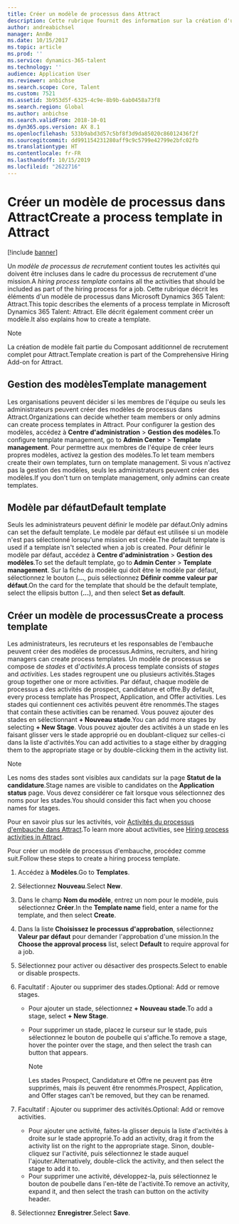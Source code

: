 ```yaml
---
title: Créer un modèle de processus dans Attract
description: Cette rubrique fournit des information sur la création d'un modèle de processus dans Attract.
author: andreabichsel
manager: AnnBe
ms.date: 10/15/2017
ms.topic: article
ms.prod: ''
ms.service: dynamics-365-talent
ms.technology: ''
audience: Application User
ms.reviewer: anbichse
ms.search.scope: Core, Talent
ms.custom: 7521
ms.assetid: 3b953d5f-6325-4c9e-8b9b-6ab0458a73f8
ms.search.region: Global
ms.author: anbichse
ms.search.validFrom: 2018-10-01
ms.dyn365.ops.version: AX 8.1
ms.openlocfilehash: 533b9abd3d57c5bf8f3d9da85020c86012436f2f
ms.sourcegitcommit: dd991154231280aff9c9c5799e42799e2bfc02fb
ms.translationtype: HT
ms.contentlocale: fr-FR
ms.lasthandoff: 10/15/2019
ms.locfileid: "2622716"
---
```

# <a name="create-a-process-template-in-attract"></a><span data-ttu-id="7a6de-103">Créer un modèle de processus dans Attract</span><span class="sxs-lookup"><span data-stu-id="7a6de-103">Create a process template in Attract</span></span>

[!include [banner](includes/banner.md)]

<span data-ttu-id="7a6de-104">Un *modèle de processus de recrutement* contient toutes les activités qui doivent être incluses dans le cadre du processus de recrutement d'une mission.</span><span class="sxs-lookup"><span data-stu-id="7a6de-104">A *hiring process template* contains all the activities that should be included as part of the hiring process for a job.</span></span> <span data-ttu-id="7a6de-105">Cette rubrique décrit les éléments d'un modèle de processus dans Microsoft Dynamics 365 Talent: Attract.</span><span class="sxs-lookup"><span data-stu-id="7a6de-105">This topic describes the elements of a process template in Microsoft Dynamics 365 Talent: Attract.</span></span> <span data-ttu-id="7a6de-106">Elle décrit également comment créer un modèle.</span><span class="sxs-lookup"><span data-stu-id="7a6de-106">It also explains how to create a template.</span></span>

> [!NOTE]
> <span data-ttu-id="7a6de-107">La création de modèle fait partie du Composant additionnel de recrutement complet pour Attract.</span><span class="sxs-lookup"><span data-stu-id="7a6de-107">Template creation is part of the Comprehensive Hiring Add-on for Attract.</span></span>

## <a name="template-management"></a><span data-ttu-id="7a6de-108">Gestion des modèles</span><span class="sxs-lookup"><span data-stu-id="7a6de-108">Template management</span></span>

<span data-ttu-id="7a6de-109">Les organisations peuvent décider si les membres de l'équipe ou seuls les administrateurs peuvent créer des modèles de processus dans Attract.</span><span class="sxs-lookup"><span data-stu-id="7a6de-109">Organizations can decide whether team members or only admins can create process templates in Attract.</span></span> <span data-ttu-id="7a6de-110">Pour configurer la gestion des modèles, accédez à **Centre d'administration** \> **Gestion des modèles**.</span><span class="sxs-lookup"><span data-stu-id="7a6de-110">To configure template management, go to **Admin Center** \> **Template management**.</span></span> <span data-ttu-id="7a6de-111">Pour permettre aux membres de l'équipe de créer leurs propres modèles, activez la gestion des modèles.</span><span class="sxs-lookup"><span data-stu-id="7a6de-111">To let team members create their own templates, turn on template management.</span></span> <span data-ttu-id="7a6de-112">Si vous n'activez pas la gestion des modèles, seuls les administrateurs peuvent créer des modèles.</span><span class="sxs-lookup"><span data-stu-id="7a6de-112">If you don't turn on template management, only admins can create templates.</span></span>

## <a name="default-template"></a><span data-ttu-id="7a6de-113">Modèle par défaut</span><span class="sxs-lookup"><span data-stu-id="7a6de-113">Default template</span></span>

<span data-ttu-id="7a6de-114">Seuls les administrateurs peuvent définir le modèle par défaut.</span><span class="sxs-lookup"><span data-stu-id="7a6de-114">Only admins can set the default template.</span></span> <span data-ttu-id="7a6de-115">Le modèle par défaut est utilisée si un modèle n'est pas sélectionné lorsqu'une mission est créée.</span><span class="sxs-lookup"><span data-stu-id="7a6de-115">The default template is used if a template isn't selected when a job is created.</span></span> <span data-ttu-id="7a6de-116">Pour définir le modèle par défaut, accédez à **Centre d'administration** \> **Gestion des modèles**.</span><span class="sxs-lookup"><span data-stu-id="7a6de-116">To set the default template, go to **Admin Center** \> **Template management**.</span></span> <span data-ttu-id="7a6de-117">Sur la fiche du modèle qui doit être le modèle par défaut, sélectionnez le bouton (**...**, puis sélectionnez **Définir comme valeur par défaut**.</span><span class="sxs-lookup"><span data-stu-id="7a6de-117">On the card for the template that should be the default template, select the ellipsis button (**...**), and then select **Set as default**.</span></span>

## <a name="create-a-process-template"></a><span data-ttu-id="7a6de-118">Créer un modèle de processus</span><span class="sxs-lookup"><span data-stu-id="7a6de-118">Create a process template</span></span>

<span data-ttu-id="7a6de-119">Les administrateurs, les recruteurs et les responsables de l'embauche peuvent créer des modèles de processus.</span><span class="sxs-lookup"><span data-stu-id="7a6de-119">Admins, recruiters, and hiring managers can create process templates.</span></span> <span data-ttu-id="7a6de-120">Un modèle de processus se compose de *stades* et d'*activités*.</span><span class="sxs-lookup"><span data-stu-id="7a6de-120">A process template consists of *stages* and *activities*.</span></span> <span data-ttu-id="7a6de-121">Les stades regroupent une ou plusieurs activités.</span><span class="sxs-lookup"><span data-stu-id="7a6de-121">Stages group together one or more activities.</span></span> <span data-ttu-id="7a6de-122">Par défaut, chaque modèle de processus a des activités de prospect, candidature et offre.</span><span class="sxs-lookup"><span data-stu-id="7a6de-122">By default, every process template has Prospect, Application, and Offer activities.</span></span> <span data-ttu-id="7a6de-123">Les stades qui contiennent ces activités peuvent être renommés.</span><span class="sxs-lookup"><span data-stu-id="7a6de-123">The stages that contain these activities can be renamed.</span></span> <span data-ttu-id="7a6de-124">Vous pouvez ajouter des stades en sélectionnant **+ Nouveau stade**.</span><span class="sxs-lookup"><span data-stu-id="7a6de-124">You can add more stages by selecting **+ New Stage**.</span></span> <span data-ttu-id="7a6de-125">Vous pouvez ajouter des activités à un stade en les faisant glisser vers le stade approprié ou en doublant-cliquez sur celles-ci dans la liste d'activités.</span><span class="sxs-lookup"><span data-stu-id="7a6de-125">You can add activities to a stage either by dragging them to the appropriate stage or by double-clicking them in the activity list.</span></span>

> [!NOTE]
> <span data-ttu-id="7a6de-126">Les noms des stades sont visibles aux candidats sur la page **Statut de la candidature**.</span><span class="sxs-lookup"><span data-stu-id="7a6de-126">Stage names are visible to candidates on the **Application status** page.</span></span> <span data-ttu-id="7a6de-127">Vous devez considérer ce fait lorsque vous sélectionnez des noms pour les stades.</span><span class="sxs-lookup"><span data-stu-id="7a6de-127">You should consider this fact when you choose names for stages.</span></span>

<span data-ttu-id="7a6de-128">Pour en savoir plus sur les activités, voir [Activités du processus d'embauche dans Attract](./activities-attract.md).</span><span class="sxs-lookup"><span data-stu-id="7a6de-128">To learn more about activities, see [Hiring process activities in Attract](./activities-attract.md).</span></span>

<span data-ttu-id="7a6de-129">Pour créer un modèle de processus d'embauche, procédez comme suit.</span><span class="sxs-lookup"><span data-stu-id="7a6de-129">Follow these steps to create a hiring process template.</span></span>

1. <span data-ttu-id="7a6de-130">Accédez à **Modèles**.</span><span class="sxs-lookup"><span data-stu-id="7a6de-130">Go to **Templates**.</span></span>
2. <span data-ttu-id="7a6de-131">Sélectionnez **Nouveau**.</span><span class="sxs-lookup"><span data-stu-id="7a6de-131">Select **New**.</span></span>
3. <span data-ttu-id="7a6de-132">Dans le champ **Nom du modèle**, entrez un nom pour le modèle, puis sélectionnez **Créer**.</span><span class="sxs-lookup"><span data-stu-id="7a6de-132">In the **Template name** field, enter a name for the template, and then select **Create**.</span></span>
4. <span data-ttu-id="7a6de-133">Dans la liste **Choisissez le processus d'approbation**, sélectionnez **Valeur par défaut** pour demander l'approbation d'une mission.</span><span class="sxs-lookup"><span data-stu-id="7a6de-133">In the **Choose the approval process** list, select **Default** to require approval for a job.</span></span>
5. <span data-ttu-id="7a6de-134">Sélectionnez pour activer ou désactiver des prospects.</span><span class="sxs-lookup"><span data-stu-id="7a6de-134">Select to enable or disable prospects.</span></span>
6. <span data-ttu-id="7a6de-135">Facultatif : Ajouter ou supprimer des stades.</span><span class="sxs-lookup"><span data-stu-id="7a6de-135">Optional: Add or remove stages.</span></span>

    - <span data-ttu-id="7a6de-136">Pour ajouter un stade, sélectionnez **+ Nouveau stade**.</span><span class="sxs-lookup"><span data-stu-id="7a6de-136">To add a stage, select **+ New Stage**.</span></span>
    - <span data-ttu-id="7a6de-137">Pour supprimer un stade, placez le curseur sur le stade, puis sélectionnez le bouton de poubelle qui s'affiche.</span><span class="sxs-lookup"><span data-stu-id="7a6de-137">To remove a stage, hover the pointer over the stage, and then select the trash can button that appears.</span></span>

        > [!NOTE]
        > <span data-ttu-id="7a6de-138">Les stades Prospect, Candidature et Offre ne peuvent pas être supprimés, mais ils peuvent être renommés.</span><span class="sxs-lookup"><span data-stu-id="7a6de-138">Prospect, Application, and Offer stages can't be removed, but they can be renamed.</span></span>

7. <span data-ttu-id="7a6de-139">Facultatif : Ajouter ou supprimer des activités.</span><span class="sxs-lookup"><span data-stu-id="7a6de-139">Optional: Add or remove activities.</span></span>

    - <span data-ttu-id="7a6de-140">Pour ajouter une activité, faites-la glisser depuis la liste d'activités à droite sur le stade approprié.</span><span class="sxs-lookup"><span data-stu-id="7a6de-140">To add an activity, drag it from the activity list on the right to the appropriate stage.</span></span> <span data-ttu-id="7a6de-141">Sinon, double-cliquez sur l'activité, puis sélectionnez le stade auquel l'ajouter.</span><span class="sxs-lookup"><span data-stu-id="7a6de-141">Alternatively, double-click the activity, and then select the stage to add it to.</span></span>
    - <span data-ttu-id="7a6de-142">Pour supprimer une activité, développez-la, puis sélectionnez le bouton de poubelle dans l'en-tête de l'activité.</span><span class="sxs-lookup"><span data-stu-id="7a6de-142">To remove an activity, expand it, and then select the trash can button on the activity header.</span></span>

8. <span data-ttu-id="7a6de-143">Sélectionnez **Enregistrer**.</span><span class="sxs-lookup"><span data-stu-id="7a6de-143">Select **Save**.</span></span>
